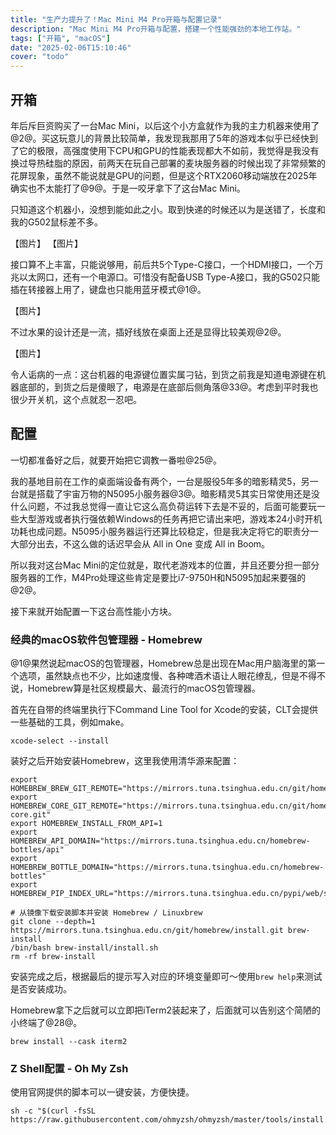 ```yaml
---
title: "生产力提升了！Mac Mini M4 Pro开箱与配置记录"
description: "Mac Mini M4 Pro开箱与配置，搭建一个性能强劲的本地工作站。"
tags: ["开箱", "macOS"]
date: "2025-02-06T15:10:46"
cover: "todo"
---
```


## 开箱

年后斥巨资购买了一台Mac Mini，以后这个小方盒就作为我的主力机器来使用了@2@。买这玩意儿的背景比较简单，我发现我那用了5年的游戏本似乎已经快到了它的极限，高强度使用下CPU和GPU的性能表现都大不如前，我觉得是我没有换过导热硅脂的原因，前两天在玩自己部署的麦块服务器的时候出现了非常频繁的花屏现象，虽然不能说就是GPU的问题，但是这个RTX2060移动端放在2025年确实也不太能打了@9@。于是一咬牙拿下了这台Mac Mini。

只知道这个机器小，没想到能如此之小。取到快递的时候还以为是送错了，长度和我的G502鼠标差不多。

【图片】
【图片】

接口算不上丰富，只能说够用，前后共5个Type-C接口，一个HDMI接口，一个万兆以太网口，还有一个电源口。可惜没有配备USB Type-A接口，我的G502只能插在转接器上用了，键盘也只能用蓝牙模式@1@。

【图片】

不过水果的设计还是一流，插好线放在桌面上还是显得比较美观@2@。

【图片】

令人诟病的一点：这台机器的电源键位置实属刁钻，到货之前我是知道电源键在机器底部的，到货之后是傻眼了，电源是在底部后侧角落@33@。考虑到平时我也很少开关机，这个点就忍一忍吧。

## 配置

一切都准备好之后，就要开始把它调教一番啦@25@。

我的基地目前在工作的桌面端设备有两个，一台是服役5年多的暗影精灵5，另一台就是搭载了宇宙万物的N5095小服务器@3@。暗影精灵5其实日常使用还是没什么问题，不过我总觉得一直让它这么高负荷运转下去是不妥的，后面可能要玩一些大型游戏或者执行强依赖Windows的任务再把它请出来吧，游戏本24小时开机功耗也成问题。N5095小服务器运行还算比较稳定，但是我决定将它的职责分一大部分出去，不这么做的话迟早会从 All in One 变成 All in Boom。

所以我对这台Mac Mini的定位就是，取代老游戏本的位置，并且还要分担一部分服务器的工作，M4Pro处理这些肯定是要比i7-9750H和N5095加起来要强的@2@。

接下来就开始配置一下这台高性能小方块。

### 经典的macOS软件包管理器 - Homebrew

@1@果然说起macOS的包管理器，Homebrew总是出现在Mac用户脑海里的第一个选项，虽然缺点也不少，比如速度慢、各种啤酒术语让人眼花缭乱，但是不得不说，Homebrew算是社区规模最大、最流行的macOS包管理器。

首先在自带的终端里执行下Command Line Tool for Xcode的安装，CLT会提供一些基础的工具，例如make。

```shell
xcode-select --install
```

装好之后开始安装Homebrew，这里我使用清华源来配置：

```shell
export HOMEBREW_BREW_GIT_REMOTE="https://mirrors.tuna.tsinghua.edu.cn/git/homebrew/brew.git"
export HOMEBREW_CORE_GIT_REMOTE="https://mirrors.tuna.tsinghua.edu.cn/git/homebrew/homebrew-core.git"
export HOMEBREW_INSTALL_FROM_API=1
export HOMEBREW_API_DOMAIN="https://mirrors.tuna.tsinghua.edu.cn/homebrew-bottles/api"
export HOMEBREW_BOTTLE_DOMAIN="https://mirrors.tuna.tsinghua.edu.cn/homebrew-bottles"
export HOMEBREW_PIP_INDEX_URL="https://mirrors.tuna.tsinghua.edu.cn/pypi/web/simple"

# 从镜像下载安装脚本并安装 Homebrew / Linuxbrew
git clone --depth=1 https://mirrors.tuna.tsinghua.edu.cn/git/homebrew/install.git brew-install
/bin/bash brew-install/install.sh
rm -rf brew-install
```

安装完成之后，根据最后的提示写入对应的环境变量即可～使用`brew help`来测试是否安装成功。

Homebrew拿下之后就可以立即把iTerm2装起来了，后面就可以告别这个简陋的小终端了@28@。

```shell
brew install --cask iterm2
```


### Z Shell配置 - Oh My Zsh

使用官网提供的脚本可以一键安装，方便快捷。

```shell
sh -c "$(curl -fsSL https://raw.githubusercontent.com/ohmyzsh/ohmyzsh/master/tools/install.sh)"
```
